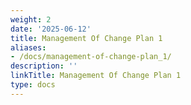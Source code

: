 ```yaml
---
weight: 2
date: '2025-06-12'
title: Management Of Change Plan 1
aliases:
- /docs/management-of-change-plan_1/
description: ''
linkTitle: Management Of Change Plan 1
type: docs
---
```



